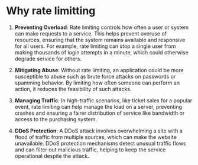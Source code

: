 # Why rate limitting

1.  **Preventing Overload**: Rate limiting controls how often a user or system can make requests to a service. This helps prevent overuse of resources, ensuring that the system remains available and responsive for all users. For example, rate limiting can stop a single user from making thousands of login attempts in a minute, which could otherwise degrade service for others.

2.  **Mitigating Abuse**: Without rate limiting, an application could be more susceptible to abuse such as brute force attacks on passwords or spamming behavior. By limiting how often someone can perform an action, it reduces the feasibility of such attacks.

3.  **Managing Traffic**: In high-traffic scenarios, like ticket sales for a popular event, rate limiting can help manage the load on a server, preventing crashes and ensuring a fairer distribution of service like bandwidth or access to the purchasing system.

4.  **DDoS Protection**: A DDoS attack involves overwhelming a site with a flood of traffic from multiple sources, which can make the website unavailable. DDoS protection mechanisms detect unusual traffic flows and can filter out malicious traffic, helping to keep the service operational despite the attack.